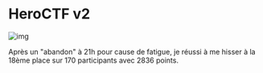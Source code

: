 # HeroCTF v2

![img](https://camo.githubusercontent.com/d4a26e3320a55a4cdfd976352f1021489586ae07d399c8c4c5c20858a8b850c0/68747470733a2f2f7062732e7477696d672e636f6d2f70726f66696c655f62616e6e6572732f3831353930373030363730383036303136302f313538363533303330362f3135303078353030)

Après un "abandon" à 21h pour cause de fatigue, je réussi à me hisser à la 18ème place sur 170 participants avec 2836 points. 